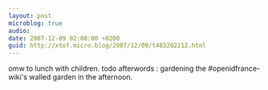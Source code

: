 ```yaml
---
layout: post
microblog: true
audio: 
date: 2007-12-09 02:00:00 +0200
guid: http://xtof.micro.blog/2007/12/09/t483202212.html
---
```

omw to lunch with children. todo afterwords : gardening the #openidfrance-wiki's walled garden in the afternoon.
